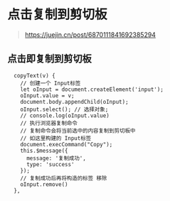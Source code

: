 # 点击复制到剪切板

> https://juejin.cn/post/6870111841692385294

## 点击即复制到剪切板
```js{11}
  copyText(v) {
    // 创建一个 Input标签
    let oInput = document.createElement('input');
    oInput.value = v;
    document.body.appendChild(oInput);
    oInput.select(); // 选择对象;
    // console.log(oInput.value)
    // 执行浏览器复制命令
    // 复制命令会将当前选中的内容复制到剪切板中
    // 如这里构建的 Input标签
    document.execCommand("Copy");
    this.$message({
      message: '复制成功',
      type: 'success'
    });
    // 复制成功后再将构造的标签 移除
    oInput.remove()
  },
```
